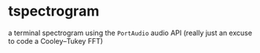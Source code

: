 # tspectrogram

a terminal spectrogram using the `PortAudio` audio API (really just an excuse to code a Cooley–Tukey FFT)

